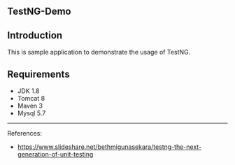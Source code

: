 TestNG-Demo
---

## Introduction
This is sample application to demonstrate the usage of TestNG.


## Requirements

- JDK 1.8
- Tomcat 8
- Maven 3
- Mysql 5.7


---
References:

- https://www.slideshare.net/bethmigunasekara/testng-the-next-generation-of-unit-testing